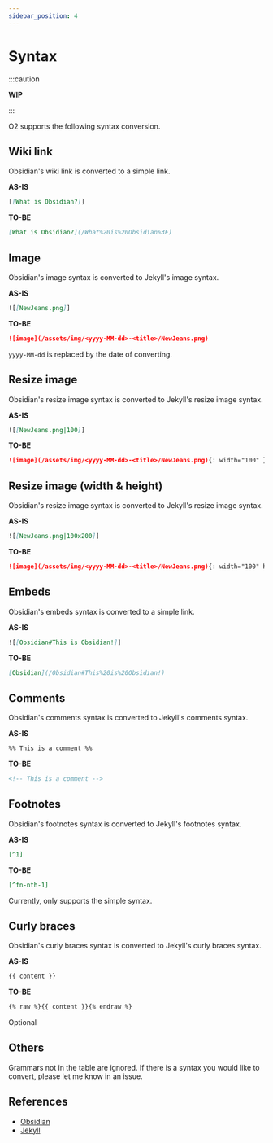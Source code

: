 ```yaml
---
sidebar_position: 4
---
```


# Syntax

:::caution

**WIP**

:::

O2 supports the following syntax conversion.

## Wiki link

Obsidian's wiki link is converted to a simple link.

**AS-IS**

```md
[[What is Obsidian?]]
```

**TO-BE**

```md
[What is Obsidian?](/What%20is%20Obsidian%3F)
```

## Image

Obsidian's image syntax is converted to Jekyll's image syntax.

**AS-IS**

```md
![[NewJeans.png]]
```

**TO-BE**

```md
![image](/assets/img/<yyyy-MM-dd>-<title>/NewJeans.png)
```

`yyyy-MM-dd` is replaced by the date of converting.

## Resize image

Obsidian's resize image syntax is converted to Jekyll's resize image syntax.

**AS-IS**

```md
![[NewJeans.png|100]]
```

**TO-BE**

```md
![image](/assets/img/<yyyy-MM-dd>-<title>/NewJeans.png){: width="100" }
```

## Resize image (width & height)

Obsidian's resize image syntax is converted to Jekyll's resize image syntax.

**AS-IS**

```md
![[NewJeans.png|100x200]]
```

**TO-BE**

```md
![image](/assets/img/<yyyy-MM-dd>-<title>/NewJeans.png){: width="100" height="200" }
```

## Embeds

Obsidian's embeds syntax is converted to a simple link.

**AS-IS**

```md
![[Obsidian#This is Obsidian!]]
```

**TO-BE**

```md
[Obsidian](/Obsidian#This%20is%20Obsidian!)
```

## Comments

Obsidian's comments syntax is converted to Jekyll's comments syntax.

**AS-IS**

```md
%% This is a comment %%
```

**TO-BE**

```md
<!-- This is a comment -->
```

## Footnotes

Obsidian's footnotes syntax is converted to Jekyll's footnotes syntax.

**AS-IS**

```md
[^1]
```

**TO-BE**

```md
[^fn-nth-1]
```

Currently, only supports the simple syntax.

## Curly braces

Obsidian's curly braces syntax is converted to Jekyll's curly braces syntax.

**AS-IS**

```md
{{ content }}
```

**TO-BE**

```md
{% raw %}{{ content }}{% endraw %}
```

Optional

## Others

Grammars not in the table are ignored. If there is a syntax you would like to convert, please let me know in an
issue.

## References

- [Obsidian](https://obsidian.md/)
- [Jekyll](https://jekyllrb.com/)

